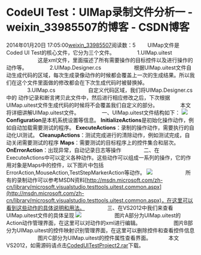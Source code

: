 # CodeUI Test：UIMap录制文件分析一 - weixin_33985507的博客 - CSDN博客
2014年01月20日 17:05:00[weixin_33985507](https://me.csdn.net/weixin_33985507)阅读数：5
　　UIMap文件是Coded UI Test的核心文件，它分为三个文件。
　　　　1.UIMap.uitest
　　　　　　这是xml文件，里面描述了所有需要操作的目标控件以及进行操作的动作等。
　　　　2.UIMap.Designer.cs
　　　　　　根据UIMap.uitest文件自动生成代码的区域，每次生成录像动作的时候都会覆盖上一次的生成结果。所以我们在这个文件里面做的修改都会在下次生成代码时被替换掉。
　　　　3.UIMap.cs
　　　　　　自定义代码区域，我们将UIMap.Designer.cs中的 动作记录和断言拷贝此文件中，然后进行相应修改之后，下次根据UIMap.uitest文件生成代码的时候将不会覆盖我们自定义的部分。
　　　　本文将详细讲解UIMap.uitest文件。
　　　　一、UIMap.uitest文件结构如下：
![](https://images0.cnblogs.com/blog/140041/201401/101314395988.jpg)
**Configuration**是本机系统设置等信息。
**InitializeActions**是初始化操作动作，例如自动加载需要测试的程序。
**ExecuteActions**：录制的操作动作，需要执行的自动化UI测试。
**CleanupActions**：测试完成进行的清除动作，例如测试完成，自动关闭需要测试的程序
**Maps**：需要测试的目标程序上的控件集合和层次。
**OnErrorAction**：出现异常，自动记录日志等操作
　　　　二、在ExecuteActions中可以定义各种动作。这些动作可以组成一系列的操作，它的作用对象是Maps中的控件，以下图片中包括ErrorAction,MouseAction,TestStepMarkerAction等动作。
![](https://images0.cnblogs.com/blog/140041/201401/101323290042.jpg)
　　　　　　所有的录制动作可以参考MSDN资料[http://msdn.microsoft.com/zh-cn/library/microsoft.visualstudio.testtools.uitest.common.aspx](http://msdn.microsoft.com/zh-cn/library/microsoft.visualstudio.testtools.uitest.common.aspx)，在这里可以看到这些动作的具体说明和用法。
　　　　三、在VS2012中我们来查看UIMap.uitest文件的具体呈现
![](https://images0.cnblogs.com/blog/140041/201401/101332460043.jpg)
　　　　　　图片A部分为UIMap.uitest的Action动作管理界面，在这里可以对动作的xml进行编辑。
　　　　　　图片B部分为UIMap.uitest的控件映射识别管理界面，在这里可以删除控件和查看控件信息
　　　　　　图片C部分为UIMap.uitest的控件属性查看界面。
　　　本文VS2012，如需源码请点击[CodedUITestProject2.rar](http://files.cnblogs.com/chengxingliang/CodedUITestProject2.rar)下载。
